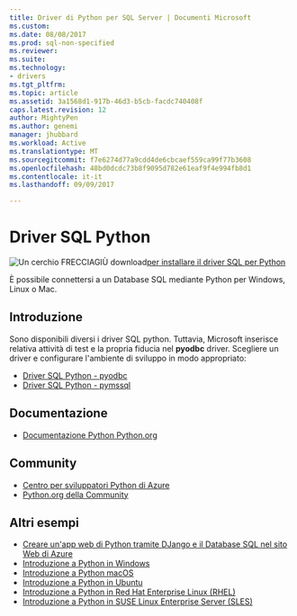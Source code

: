 ```yaml
---
title: Driver di Python per SQL Server | Documenti Microsoft
ms.custom: 
ms.date: 08/08/2017
ms.prod: sql-non-specified
ms.reviewer: 
ms.suite: 
ms.technology:
- drivers
ms.tgt_pltfrm: 
ms.topic: article
ms.assetid: 3a1568d1-917b-46d3-b5cb-facdc740408f
caps.latest.revision: 12
author: MightyPen
ms.author: genemi
manager: jhubbard
ms.workload: Active
ms.translationtype: MT
ms.sourcegitcommit: f7e6274d77a9cdd4de6cbcaef559ca99f77b3608
ms.openlocfilehash: 48bd0dcdc73b8f9095d782e61eaf9f4e994fb8d1
ms.contentlocale: it-it
ms.lasthandoff: 09/09/2017

---
```

# <a name="python-sql-driver"></a>Driver SQL Python

![Un cerchio FRECCIAGIÙ download](../../ssdt/media/download.png)[per installare il driver SQL per Python](../sql-connection-libraries.md#anchor-20-drivers-relational-access)

È possibile connettersi a un Database SQL mediante Python per Windows, Linux o Mac.   
  
## <a name="getting-started"></a>Introduzione  
Sono disponibili diversi i driver SQL python. Tuttavia, Microsoft inserisce relativa attività di test e la propria fiducia nel **pyodbc** driver. Scegliere un driver e configurare l'ambiente di sviluppo in modo appropriato:
* [Driver SQL Python - pyodbc](pyodbc/python-sql-driver-pyodbc.md)
* [Driver SQL Python - pymssql](pymssql/python-sql-driver-pymssql.md)
  
## <a name="documentation"></a>Documentazione  
* [Documentazione Python Python.org](https://www.python.org/doc/)  
  
## <a name="community"></a>Community  
* [Centro per sviluppatori Python di Azure](https://azure.microsoft.com/develop/python/)  
* [Python.org della Community](https://www.python.org/community/)  
  
## <a name="more-samples"></a>Altri esempi  
* [Creare un'app web di Python tramite DJango e il Database SQL nel sito Web di Azure](https://github.com/Microsoft/PTVS/wiki/Django-and-SQL-Database-on-Azure)
* [Introduzione a Python in Windows](https://www.microsoft.com/sql-server/developer-get-started/python/windows/)
* [Introduzione a Python macOS](https://www.microsoft.com/sql-server/developer-get-started/python/mac/)
* [Introduzione a Python in Ubuntu](https://www.microsoft.com/sql-server/developer-get-started/python/ubuntu/)
* [Introduzione a Python in Red Hat Enterprise Linux (RHEL)](https://www.microsoft.com/sql-server/developer-get-started/python/rhel/)
* [Introduzione a Python in SUSE Linux Enterprise Server (SLES)](https://www.microsoft.com/sql-server/developer-get-started/python/sles/)

